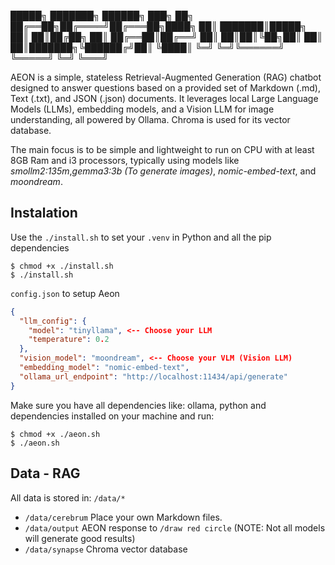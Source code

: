  █████╗ ███████╗ ██████╗ ███╗   ██╗
██╔══██╗██╔════╝██╔═══██╗████╗  ██║
███████║█████╗  ██║   ██║██╔██╗ ██║
██╔══██║██╔══╝  ██║   ██║██║╚██╗██║
██║  ██║███████╗╚██████╔╝██║ ╚████║
╚═╝  ╚═╝╚══════╝ ╚═════╝ ╚═╝  ╚═══╝

AEON is a simple, stateless Retrieval-Augmented Generation (RAG) chatbot designed to answer questions based on a provided set of Markdown (.md), Text (.txt), and JSON (.json) documents. It leverages local Large Language Models (LLMs), embedding models, and a Vision LLM for image understanding, all powered by Ollama. Chroma is used for its vector database.

The main focus is to be simple and lightweight to run on CPU with at least 8GB Ram and i3 processors, typically using models like *smollm2:135m*,*gemma3:3b (To generate images)*, *nomic-embed-text*, and *moondream*.

## Instalation

Use the ```./install.sh``` to set your ```.venv``` in Python and all the pip dependencies

```shell
$ chmod +x ./install.sh
$ ./install.sh
``` 

```config.json``` to setup Aeon

```json
{
  "llm_config": {
    "model": "tinyllama", <-- Choose your LLM
    "temperature": 0.2
  },
  "vision_model": "moondream", <-- Choose your VLM (Vision LLM)
  "embedding_model": "nomic-embed-text",
  "ollama_url_endpoint": "http://localhost:11434/api/generate"
}
```

Make sure you have all dependencies like: ollama, python and dependencies installed on your machine and run:

```shell
$ chmod +x ./aeon.sh
$ ./aeon.sh
``` 

## Data - RAG
All data is stored in: ```/data/*``` 
  * ```/data/cerebrum``` Place your own Markdown files. 
  * ```/data/output``` AEON response to ```/draw red circle``` (NOTE: Not all models will generate good results)
  * ```/data/synapse``` Chroma vector database